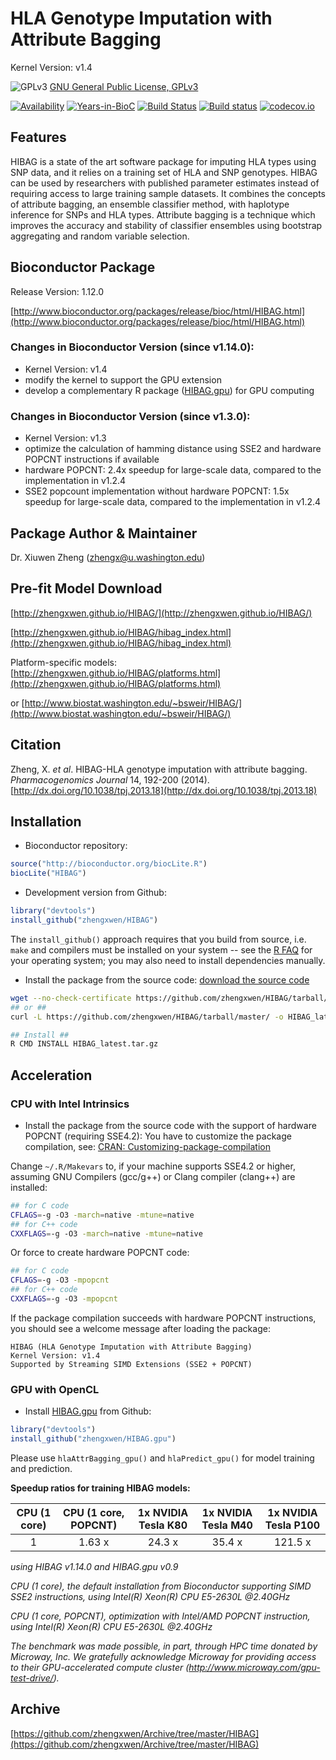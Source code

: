HLA Genotype Imputation with Attribute Bagging
======

Kernel Version: v1.4

![GPLv3](http://www.gnu.org/graphics/gplv3-88x31.png)
[GNU General Public License, GPLv3](http://www.gnu.org/copyleft/gpl.html)

[![Availability](http://www.bioconductor.org/shields/availability/release/HIBAG.svg)](http://www.bioconductor.org/packages/release/bioc/html/HIBAG.html)
[![Years-in-BioC](http://www.bioconductor.org/shields/years-in-bioc/HIBAG.svg)](http://www.bioconductor.org/packages/release/bioc/html/HIBAG.html)
[![Build Status](https://travis-ci.org/zhengxwen/HIBAG.png)](https://travis-ci.org/zhengxwen/HIBAG)
[![Build status](https://ci.appveyor.com/api/projects/status/v650qe8ap4bojxuf?svg=true)](https://ci.appveyor.com/project/zhengxwen/hibag)
[![codecov.io](https://codecov.io/github/zhengxwen/HIBAG/coverage.svg?branch=master)](https://codecov.io/github/zhengxwen/HIBAG?branch=master)


## Features

HIBAG is a state of the art software package for imputing HLA types using SNP data, and it relies on a training set of HLA and SNP genotypes. HIBAG can be used by researchers with published parameter estimates instead of requiring access to large training sample datasets. It combines the concepts of attribute bagging, an ensemble classifier method, with haplotype inference for SNPs and HLA types. Attribute bagging is a technique which improves the accuracy and stability of classifier ensembles using bootstrap aggregating and random variable selection.


## Bioconductor Package

Release Version: 1.12.0

[http://www.bioconductor.org/packages/release/bioc/html/HIBAG.html](http://www.bioconductor.org/packages/release/bioc/html/HIBAG.html)


### Changes in Bioconductor Version (since v1.14.0):

* Kernel Version: v1.4
* modify the kernel to support the GPU extension
* develop a complementary R package ([HIBAG.gpu](https://github.com/zhengxwen/HIBAG.gpu)) for GPU computing


### Changes in Bioconductor Version (since v1.3.0):

* Kernel Version: v1.3
* optimize the calculation of hamming distance using SSE2 and hardware POPCNT instructions if available
* hardware POPCNT: 2.4x speedup for large-scale data, compared to the implementation in v1.2.4
* SSE2 popcount implementation without hardware POPCNT: 1.5x speedup for large-scale data, compared to the implementation in v1.2.4


## Package Author & Maintainer

Dr. Xiuwen Zheng ([zhengx@u.washington.edu](zhengx@u.washington.edu))


## Pre-fit Model Download

[http://zhengxwen.github.io/HIBAG/](http://zhengxwen.github.io/HIBAG/)

[http://zhengxwen.github.io/HIBAG/hibag_index.html](http://zhengxwen.github.io/HIBAG/hibag_index.html)

Platform-specific models: [http://zhengxwen.github.io/HIBAG/platforms.html](http://zhengxwen.github.io/HIBAG/platforms.html)

or [http://www.biostat.washington.edu/~bsweir/HIBAG/](http://www.biostat.washington.edu/~bsweir/HIBAG/)


## Citation

Zheng, X. *et al*. HIBAG-HLA genotype imputation with attribute bagging. *Pharmacogenomics Journal* 14, 192-200 (2014).
[http://dx.doi.org/10.1038/tpj.2013.18](http://dx.doi.org/10.1038/tpj.2013.18)


## Installation

* Bioconductor repository:
```R
source("http://bioconductor.org/biocLite.R")
biocLite("HIBAG")
```

* Development version from Github:
```R
library("devtools")
install_github("zhengxwen/HIBAG")
```
The `install_github()` approach requires that you build from source, i.e. `make` and compilers must be installed on your system -- see the [R FAQ](http://cran.r-project.org/faqs.html) for your operating system; you may also need to install dependencies manually.

* Install the package from the source code:
[download the source code](https://github.com/zhengxwen/HIBAG/tarball/master)
```sh
wget --no-check-certificate https://github.com/zhengxwen/HIBAG/tarball/master -O HIBAG_latest.tar.gz
## or ##
curl -L https://github.com/zhengxwen/HIBAG/tarball/master/ -o HIBAG_latest.tar.gz

## Install ##
R CMD INSTALL HIBAG_latest.tar.gz
```


## Acceleration

### CPU with Intel Intrinsics

* Install the package from the source code with the support of hardware POPCNT (requiring SSE4.2):
You have to customize the package compilation, see: [CRAN: Customizing-package-compilation](http://cran.r-project.org/doc/manuals/r-release/R-admin.html#Customizing-package-compilation)

Change `~/.R/Makevars` to, if your machine supports SSE4.2 or higher, assuming GNU Compilers (gcc/g++) or Clang compiler (clang++) are installed:
```sh
## for C code
CFLAGS=-g -O3 -march=native -mtune=native
## for C++ code
CXXFLAGS=-g -O3 -march=native -mtune=native
```
Or force to create hardware POPCNT code:
```sh
## for C code
CFLAGS=-g -O3 -mpopcnt
## for C++ code
CXXFLAGS=-g -O3 -mpopcnt
```

If the package compilation succeeds with hardware POPCNT instructions, you should see a welcome message after loading the package:
```
HIBAG (HLA Genotype Imputation with Attribute Bagging)
Kernel Version: v1.4
Supported by Streaming SIMD Extensions (SSE2 + POPCNT)
```

### GPU with OpenCL

* Install [HIBAG.gpu](https://github.com/zhengxwen/HIBAG.gpu) from Github:
```R
library("devtools")
install_github("zhengxwen/HIBAG.gpu")
```
Please use `hlaAttrBagging_gpu()` and `hlaPredict_gpu()` for model training and prediction.


**Speedup ratios for training HIBAG models:**

| CPU (1 core) | CPU (1 core, POPCNT) | 1x NVIDIA Tesla K80 | 1x NVIDIA Tesla M40 | 1x NVIDIA Tesla P100 |
|:------------:|:--------------------:|:-------------------:|:-------------------:|:--------------------:|
| 1            | 1.63 x               | 24.3 x              | 35.4 x              | 121.5 x              |

*using HIBAG v1.14.0 and HIBAG.gpu v0.9*

*CPU (1 core), the default installation from Bioconductor supporting SIMD SSE2 instructions, using Intel(R) Xeon(R) CPU E5-2630L @2.40GHz*

*CPU (1 core, POPCNT), optimization with Intel/AMD POPCNT instruction, using Intel(R) Xeon(R) CPU E5-2630L @2.40GHz*

*The benchmark was made possible, in part, through HPC time donated by Microway, Inc. We gratefully acknowledge Microway for providing access to their GPU-accelerated compute cluster (http://www.microway.com/gpu-test-drive/).*


## Archive

[https://github.com/zhengxwen/Archive/tree/master/HIBAG](https://github.com/zhengxwen/Archive/tree/master/HIBAG)
